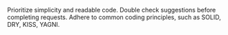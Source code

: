 Prioritize simplicity and readable code. Double check suggestions before completing requests. Adhere to common coding principles, such as SOLID, DRY, KISS, YAGNI.